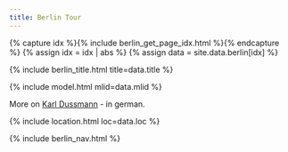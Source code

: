 ```yaml
---
title: Berlin Tour
---
```


{% capture idx %}{% include berlin_get_page_idx.html %}{% endcapture %}
{% assign idx = idx | abs %}
{% assign data = site.data.berlin[idx] %}

{% include berlin_title.html title=data.title %}

{% include model.html mlid=data.mlid %}

More on [Karl Dussmann](https://de.wikipedia.org/wiki/Peter_Dussmann) - in german.

{% include location.html loc=data.loc %}

{% include berlin_nav.html %}
